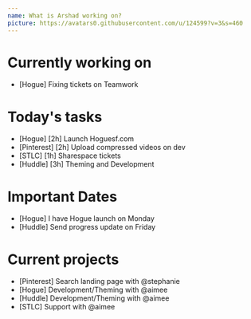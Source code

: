 ```yaml
---
name: What is Arshad working on?
picture: https://avatars0.githubusercontent.com/u/124599?v=3&s=460
---
```


# Currently working on

* [Hogue] Fixing tickets on Teamwork

# Today's tasks

* [Hogue] [2h] Launch Hoguesf.com
* [Pinterest] [2h] Upload compressed videos on dev
* [STLC] [1h] Sharespace tickets
* [Huddle] [3h] Theming and Development

# Important Dates

* [Hogue] I have Hogue launch on Monday
* [Huddle] Send progress update on Friday

# Current projects

* [Pinterest] Search landing page with @stephanie
* [Hogue] Development/Theming with @aimee
* [Huddle] Development/Theming with @aimee
* [STLC] Support with @aimee

